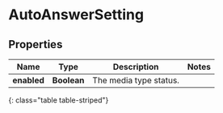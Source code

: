 # AutoAnswerSetting


## Properties

| Name | Type | Description | Notes |
| ------------ | ------------- | ------------- | ------------- |
| **enabled** | **Boolean** | The media type status. |  |
{: class="table table-striped"}




